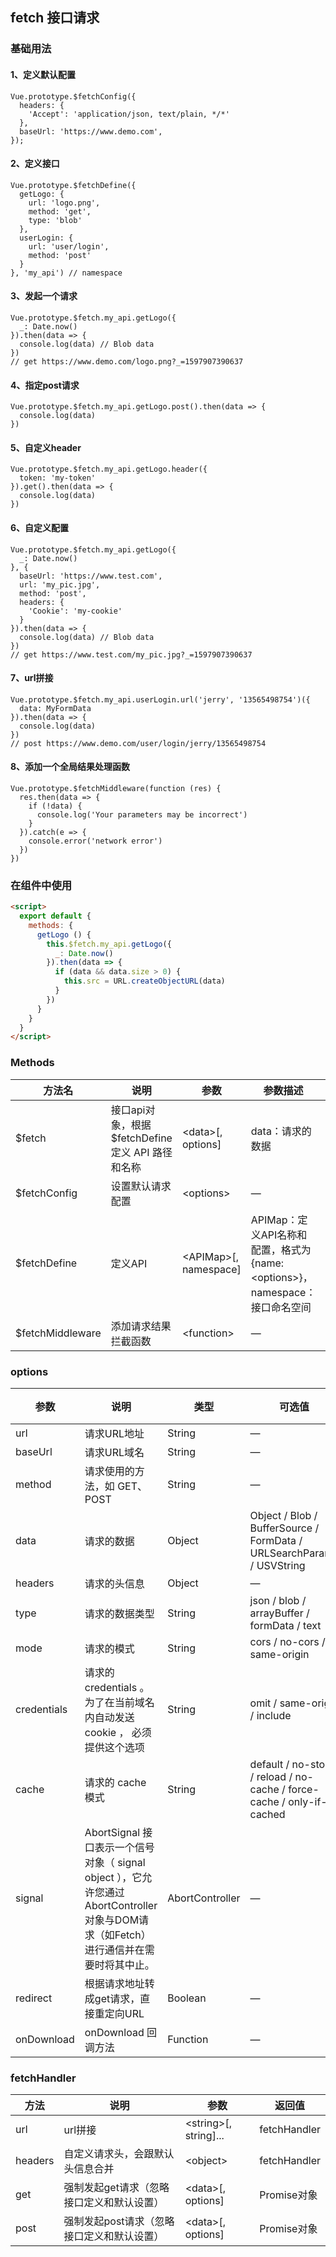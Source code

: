 ## fetch 接口请求

### 基础用法

#### 1、定义默认配置
```
Vue.prototype.$fetchConfig({
  headers: {
    'Accept': 'application/json, text/plain, */*'
  },
  baseUrl: 'https://www.demo.com',
});
```

#### 2、定义接口
```
Vue.prototype.$fetchDefine({
  getLogo: {
    url: 'logo.png',
    method: 'get',
    type: 'blob'
  },
  userLogin: {
    url: 'user/login',
    method: 'post'
  }
}, 'my_api') // namespace
```

#### 3、发起一个请求
```
Vue.prototype.$fetch.my_api.getLogo({
  _: Date.now()
}).then(data => {
  console.log(data) // Blob data
})
// get https://www.demo.com/logo.png?_=1597907390637
```
#### 4、指定post请求
```
Vue.prototype.$fetch.my_api.getLogo.post().then(data => {
  console.log(data)
})
```
#### 5、自定义header
```
Vue.prototype.$fetch.my_api.getLogo.header({
  token: 'my-token'
}).get().then(data => {
  console.log(data)
})
```
#### 6、自定义配置
```
Vue.prototype.$fetch.my_api.getLogo({
  _: Date.now()
}, {
  baseUrl: 'https://www.test.com',
  url: 'my_pic.jpg',
  method: 'post',
  headers: {
    'Cookie': 'my-cookie'
  }    
}).then(data => {
  console.log(data) // Blob data
})
// get https://www.test.com/my_pic.jpg?_=1597907390637
```
#### 7、url拼接
```
Vue.prototype.$fetch.my_api.userLogin.url('jerry', '13565498754')({
  data: MyFormData
}).then(data => {
  console.log(data)
})
// post https://www.demo.com/user/login/jerry/13565498754
```
#### 8、添加一个全局结果处理函数
```
Vue.prototype.$fetchMiddleware(function (res) {
  res.then(data => {
    if (!data) {
      console.log('Your parameters may be incorrect')
    }
  }).catch(e => {
    console.error('network error')
  })
})
```


### 在组件中使用

```html
<script>
  export default {
    methods: {
      getLogo () {
        this.$fetch.my_api.getLogo({
          _: Date.now()
        }).then(data => {
          if (data && data.size > 0) {
            this.src = URL.createObjectURL(data)
          }
        })
      }           
    }
  }
</script>
```


### Methods
| 方法名 | 说明 | 参数 | 参数描述 |返回值 | 
| ---- | ---- | ---- | ---- | ---- |
| $fetch | 接口api对象，根据 $fetchDefine 定义 API 路径和名称 | \<data>[, options] | data：请求的数据 | fetchHandler |
| $fetchConfig | 设置默认请求配置 | \<options> | — | — |
| $fetchDefine | 定义API | \<APIMap>[, namespace] | APIMap：定义API名称和配置，格式为 {name: \<options>}，namespace：接口命名空间 | — |
| $fetchMiddleware | 添加请求结果拦截函数 | \<function> | — | Promise |


### options
| 参数      | 说明    | 类型      | 可选值       | 默认值   |
|---------- |-------- |---------- |-------------  |-------- |
| url        | 请求URL地址 | String | — | — |            
| baseUrl    | 请求URL域名 | String | — | — |            
| method     | 请求使用的方法，如 GET、POST | String | — | POST |            
| data       | 请求的数据 | Object | Object / Blob / BufferSource / FormData / URLSearchParams / USVString | — |            
| headers    | 请求的头信息 | Object | — | — |            
| type       | 请求的数据类型 | String | json / blob / arrayBuffer / formData / text | json |            
| mode       | 请求的模式 | String | cors / no-cors / same-origin | — |            
| credentials| 请求的 credentials 。为了在当前域名内自动发送 cookie ， 必须提供这个选项 | String | omit / same-origin / include | — |            
| cache      | 请求的 cache 模式 | String | default / no-store / reload / no-cache / force-cache / only-if-cached | no-cache |            
| signal     | AbortSignal 接口表示一个信号对象（ signal object ），它允许您通过 AbortController 对象与DOM请求（如Fetch）进行通信并在需要时将其中止。 | AbortController | — | — |   
| redirect   | 根据请求地址转成get请求，直接重定向URL  | Boolean | — | false |          
| onDownload | onDownload 回调方法 | Function | — | — |          


### fetchHandler
| 方法 | 说明 | 参数 | 返回值 | 
|----- |------ |-------- |------ |
| url     | url拼接 | \<string>[, string]... | fetchHandler |
| headers | 自定义请求头，会跟默认头信息合并 | \<object> |  fetchHandler |
| get     | 强制发起get请求（忽略接口定义和默认设置） |  \<data>[, options] | Promise对象  |
| post    | 强制发起post请求（忽略接口定义和默认设置） | \<data>[, options]  |  Promise对象 |

